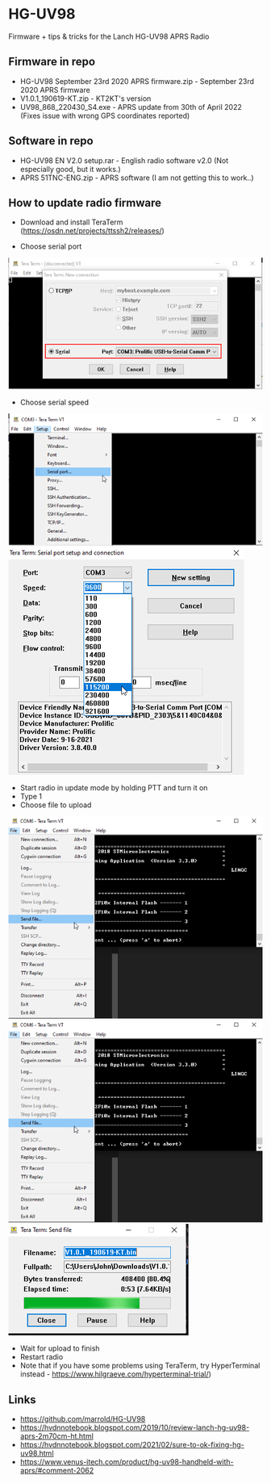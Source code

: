 # HG-UV98
Firmware + tips &amp; tricks for the Lanch HG-UV98 APRS Radio

## Firmware in repo
* HG-UV98 September 23rd 2020 APRS firmware.zip - September 23rd 2020 APRS firmware
* V1.0.1_190619-KT.zip - KT2KT's version
* UV98_868_220430_S4.exe - APRS update from 30th of April 2022 (Fixes issue with wrong GPS coordinates reported)

## Software in repo
* HG-UV98 EN V2.0 setup.rar - English radio software v2.0 (Not especially good, but it works.)
* APRS 51TNC-ENG.zip - APRS software (I am not getting this to work..)

## How to update radio firmware
* Download and install TeraTerm (https://osdn.net/projects/ttssh2/releases/)

* Choose serial port

![](/Images/teraterm-serialport.png)

* Choose serial speed

![](/Images/teraterm-serialport-speed01.png)
![](/Images/teraterm-serialport-speed02.png)

* Start radio in update mode by holding PTT and turn it on
* Type 1
* Choose file to upload

![](/Images/teraterm-serialport-upload.png)
![](/Images/teraterm-serialport-upload01.png)
![](/Images/teraterm-serialport-upload02.png)

* Wait for upload to finish
* Restart radio
* Note that if you have some problems using TeraTerm, try HyperTerminal instead - https://www.hilgraeve.com/hyperterminal-trial/)


## Links
* https://github.com/marrold/HG-UV98
* https://hvdnnotebook.blogspot.com/2019/10/review-lanch-hg-uv98-aprs-2m70cm-ht.html
* https://hvdnnotebook.blogspot.com/2021/02/sure-to-ok-fixing-hg-uv98.html
* https://www.venus-itech.com/product/hg-uv98-handheld-with-aprs/#comment-2062
